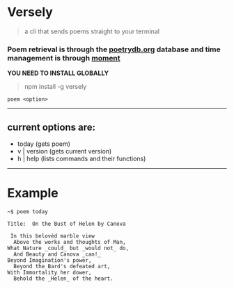 # Versely

> a cli that sends poems straight to your terminal
 
### Poem retrieval is through the [poetrydb.org](https://poetrydb.org/index.html) database and time management is through [moment](https://www.npmjs.com/package/moment)

**YOU NEED TO INSTALL GLOBALLY**
>npm install -g versely

```
poem <option>
```
------------------
## current options are:
- today (gets poem)
- v | version (gets current version)
- h | help (lists commands and their functions)

---------------

  # Example
```
~$ poem today

Title:  On the Bust of Helen by Canova

 In this belovéd marble view
  Above the works and thoughts of Man,
What Nature _could_ but _would not_ do,
  And Beauty and Canova _can!_
Beyond Imagination's power,
  Beyond the Bard's defeated art,
With Immortality her dower,
  Behold the _Helen_ of the heart.
```
